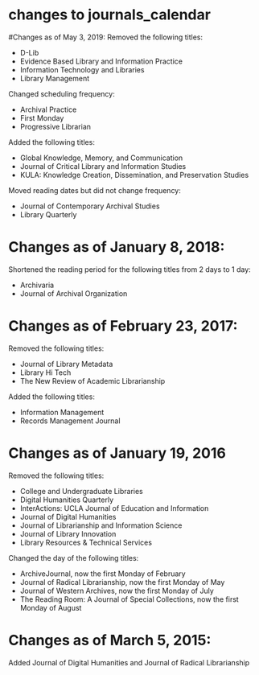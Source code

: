 changes to journals_calendar
=================
#Changes as of May 3, 2019:
Removed the following titles:
* D-Lib
* Evidence Based Library and Information Practice
* Information Technology and Libraries
* Library Management

Changed scheduling frequency:
* Archival Practice
* First Monday
* Progressive Librarian

Added the following titles:
* Global Knowledge, Memory, and Communication
* Journal of Critical Library and Information Studies
* KULA: Knowledge Creation, Dissemination, and Preservation Studies

Moved reading dates but did not change frequency:
* Journal of Contemporary Archival Studies
* Library Quarterly

# Changes as of January 8, 2018:
Shortened the reading period for the following titles from 2 days to 1 day:
* Archivaria
* Journal of Archival Organization

# Changes as of February 23, 2017:
Removed the following titles: 
* Journal of Library Metadata
* Library Hi Tech
* The New Review of Academic Librarianship

Added the following titles: 
* Information Management
* Records Management Journal

# Changes as of January 19, 2016
Removed the following titles: 
* College and Undergraduate Libraries
* Digital Humanities Quarterly
* InterActions: UCLA Journal of Education and Information
* Journal of Digital Humanities
* Journal of Librarianship and Information Science
* Journal of Library Innovation
* Library Resources & Technical Services

Changed the day of the following titles:
* ArchiveJournal, now the first Monday of February
* Journal of Radical Librarianship, now the first Monday of May
* Journal of Western Archives, now the first Monday of July
* The Reading Room: A Journal of Special Collections, now the first Monday of August

# Changes as of March 5, 2015:
Added Journal of Digital Humanities and Journal of Radical Librarianship
